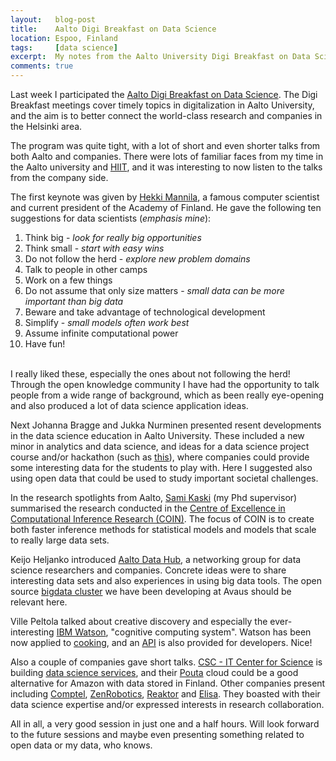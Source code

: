 ```yaml
---
layout:   blog-post
title:    Aalto Digi Breakfast on Data Science
location: Espoo, Finland
tags:     [data science]
excerpt:  My notes from the Aalto University Digi Breakfast on Data Science
comments: true
---
```



Last week I participated the [Aalto Digi Breakfast on Data Science](http://www.aalto.fi/en/research/platforms/digi/data_science/). The Digi Breakfast meetings cover timely topics in digitalization in Aalto University, and the aim is to better connect the world-class research and companies in the Helsinki area.

The program was quite tight, with a lot of short and even shorter talks from both Aalto and companies. There were lots of familiar faces from my time in the Aalto university and [HIIT](http://www.hiit.fi/), and it was interesting to now listen to the talks from the company side.

The first keynote was given by [Hekki Mannila](http://en.wikipedia.org/wiki/Heikki_Mannila), a famous computer scientist and current president of the Academy of Finland. He gave the following ten suggestions for data scientists (*emphasis mine*):

1. Think big - *look for really big opportunities*
2. Think small - *start with easy wins*
3. Do not follow the herd - *explore new problem domains*
4. Talk to people in other camps
5. Work on a few things
6. Do not assume that only size matters - *small data can be more important than big data*
7. Beware and take advantage of technological development
8. Simplify - *small models often work best*
9. Assume infinite computational power
10. Have fun!  

<br>
I really liked these, especially the ones about not following the herd! Through the open knowledge community I have had the opportunity to talk people from a wide range of background, which as been really eye-opening and also produced a lot of data science application ideas. 

Next Johanna Bragge and Jukka Nurminen presented resent developments in the data science education in Aalto University. These included a new minor in analytics and data science, and ideas for a data science project course and/or hackathon (such as [this](http://www.meetup.com/Green-Campus-CIVIS/events/178850142/)), where companies could provide some interesting data for the students to play with. Here I suggested also using open data that could be used to study important societal challenges.

In the research spotlights from Aalto, [Sami Kaski](http://research.ics.aalto.fi/mi/) (my Phd supervisor) summarised the research conducted in the [Centre of Excellence in Computational Inference Research (COIN)](http://research.ics.aalto.fi/coin/). The focus of COIN is to create both faster inference methods for statistical models and models that scale to really large data sets.

Keijo Heljanko introduced [Aalto Data Hub](https://www.linkedin.com/groups?home=&gid=6776309&trk=anet_ug_hm), a networking group for data science researchers and companies. Concrete ideas were to share interesting data sets and also experiences in using big data tools. The open source [bigdata cluster](https://github.com/avaus/bigdata-cluster) we have been developing at Avaus should be relevant here. 

Ville Peltola talked about creative discovery and especially the ever-interesting [IBM Watson](http://www.ibm.com/smarterplanet/us/en/ibmwatson/), "cognitive computing system". Watson has been now applied to [cooking](http://www.ibm.com/smarterplanet/us/en/cognitivecooking/), and an [API](https://developer.ibm.com/watson/) is also provided for developers. Nice! 

Also a couple of companies gave short talks. [CSC - IT Center for Science](http://www.csc.fi/english) is building [data science services](http://www.csc.fi/english/csc/overview/service_areas/data_storage_services), and their [Pouta](http://www.csc.fi/english/research/Computing_services/computing/pouta) cloud could be a good alternative for Amazon with data stored in Finland. Other companies present including [Comptel](http://www.comptel.com/), [ZenRobotics](http://www.zenrobotics.com/product/), [Reaktor](http://reaktor.fi/) and [Elisa](http://www.elisa.com/en/). They boasted with their data science expertise and/or expressed interests in research collaboration.

All in all, a very good session in just one and a half hours. Will look forward to the future sessions and maybe even presenting something related to open data or my data, who knows.

